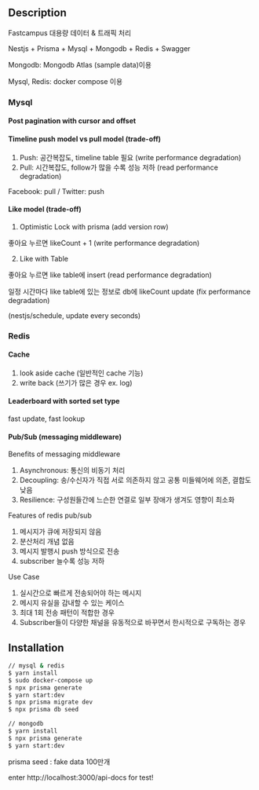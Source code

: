 ## Description

Fastcampus 대용량 데이터 & 트래픽 처리

Nestjs + Prisma + Mysql + Mongodb + Redis + Swagger

Mongodb: Mongodb Atlas (sample data)이용

Mysql, Redis: docker compose 이용

### Mysql

#### Post pagination with cursor and offset

#### Timeline push model vs pull model (trade-off)

1. Push: 공간복잡도, timeline table 필요 (write performance degradation)
2. Pull: 시간복잡도, follow가 많을 수록 성능 저하 (read performance degradation)

Facebook: pull / Twitter: push

#### Like model (trade-off)

1. Optimistic Lock with prisma (add version row)

좋아요 누르면 likeCount + 1 (write performance degradation)

2. Like with Table

좋아요 누르면 like table에 insert (read performance degradation)

일정 시간마다 like table에 있는 정보로 db에 likeCount update (fix performance degradation)

(nestjs/schedule, update every seconds)

### Redis

#### Cache

1. look aside cache (일반적인 cache 기능)
2. write back (쓰기가 많은 경우 ex. log)

#### Leaderboard with sorted set type

fast update, fast lookup

#### Pub/Sub (messaging middleware)

Benefits of messaging middleware

1. Asynchronous: 통신의 비동기 처리
2. Decoupling: 송/수신자가 직접 서로 의존하지 않고 공통 미들웨어에 의존, 결합도 낮음
3. Resilience: 구성원들간에 느슨한 연결로 일부 장애가 생겨도 영향이 최소화

Features of redis pub/sub

1. 메시지가 큐에 저장되지 않음
2. 분산처리 개념 없음
3. 메시지 발행시 push 방식으로 전송
4. subscriber 늘수록 성능 저하

Use Case

1. 실시간으로 빠르게 전송되어야 하는 메시지
2. 메시지 유실을 감내할 수 있는 케이스
3. 최대 1회 전송 패턴이 적합한 경우
4. Subscriber들이 다양한 채널을 유동적으로 바꾸면서 한시적으로 구독하는 경우

## Installation

```bash
// mysql & redis
$ yarn install
$ sudo docker-compose up
$ npx prisma generate
$ yarn start:dev
$ npx prisma migrate dev
$ npx prisma db seed

// mongodb
$ yarn install
$ npx prisma generate
$ yarn start:dev
```

prisma seed : fake data 100만개

enter http://localhost:3000/api-docs for test!
